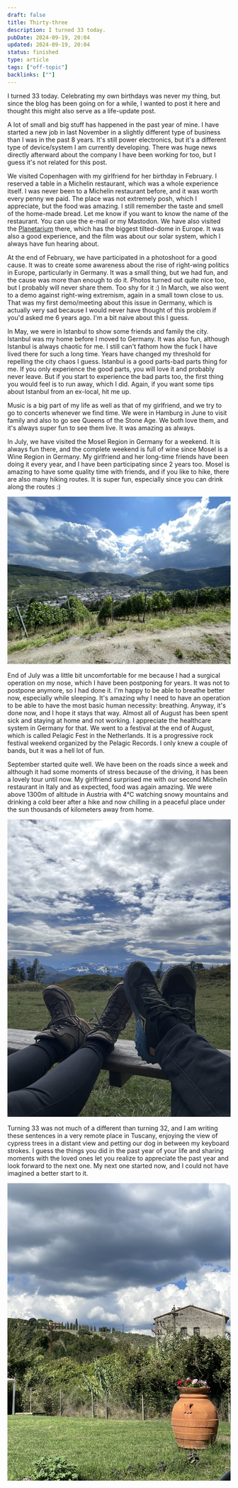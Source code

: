 ```yaml
---
draft: false
title: Thirty-three
description: I turned 33 today.
pubDate: 2024-09-19, 20:04
updated: 2024-09-19, 20:04
status: finished
type: article
tags: ["off-topic"]
backlinks: [""]
---
```


I turned 33 today. Celebrating my own birthdays was never my thing, but since the blog has been going on for a while, I wanted to post it here and thought this might also serve as a life-update post. 

A lot of small and big stuff has happened in the past year of mine. I have started a new job in last November in a slightly different type of business than I was in the past 8 years. It's still power electronics, but it's a different type of device/system I am currently developing. There was huge news directly afterward about the company I have been working for too, but I guess it's not related for this post. 

We visited Copenhagen with my girlfriend for her birthday in February. I reserved a table in a Michelin restaurant, which was a whole experience itself. I was never been to a Michelin restaurant before, and it was worth every penny we paid. The place was not extremely posh, which I appreciate, but the food was amazing. I still remember the taste and smell of the home-made bread. Let me know if you want to know the name of the restaurant. You can use the e-mail or my Mastodon. We have also visited the [Planetarium](https://en.planetarium.dk/) there, which has the biggest tilted-dome in Europe. It was also a good experience, and the film was about our solar system, which I always have fun hearing about.

At the end of February, we have participated in a photoshoot for a good cause. It was to create some awareness about the rise of right-wing politics in Europe, particularly in Germany. It was a small thing, but we had fun, and the cause was more than enough to do it. Photos turned out quite nice too, but I probably will never share them. Too shy for it :) In March, we also went to a demo against right-wing extremism, again in a small town close to us. That was my first demo/meeting about this issue in Germany, which is actually very sad because I would never have thought of this problem if you'd asked me 6 years ago. I'm a bit naive about this I guess.

In May, we were in Istanbul to show some friends and family the city. Istanbul was my home before I moved to Germany. It was also fun, although Istanbul is always chaotic for me. I still can't fathom how the fuck I have lived there for such a long time. Years have changed my threshold for repelling the city chaos I guess. Istanbul is a good parts-bad parts thing for me. If you only experience the good parts, you will love it and probably never leave. But if you start to experience the bad parts too, the first thing you would feel is to run away, which I did. Again, if you want some tips about Istanbul from an ex-local, hit me up.

Music is a big part of my life as well as that of my girlfriend, and we try to go to concerts whenever we find time. We were in Hamburg in June to visit family and also to go see Queens of the Stone Age. We both love them, and it's always super fun to see them live. It was amazing as always.

In July, we have visited the Mosel Region in Germany for a weekend. It is always fun there, and the complete weekend is full of wine since Mosel is a Wine Region in Germany. My girlfriend and her long-time friends have been doing it every year, and I have been participating since 2 years too. Mosel is amazing to have some quality time with friends, and if you like to hike, there are also many hiking routes. It is super fun, especially since you can drink along the routes :)

![Bernkastel](../../assets/Bernkastel.jpeg)

End of July was a little bit uncomfortable for me because I had a surgical operation on my nose, which I have been postponing for years. It was not to postpone anymore, so I had done it. I'm happy to be able to breathe better now, especially while sleeping. It's amazing why I need to have an operation to be able to have the most basic human necessity: breathing. Anyway, it's done now, and I hope it stays that way. Almost all of August has been spent sick and staying at home and not working. I appreciate the healthcare system in Germany for that. We went to a festival at the end of August, which is called Pelagic Fest in the Netherlands. It is a progressive rock festival weekend organized by the Pelagic Records. I only knew a couple of bands, but it was a hell lot of fun.

September started quite well. We have been on the roads since a week and although it had some moments of stress because of the driving, it has been a lovely tour until now. My girlfriend surprised me with our second Michelin restaurant in Italy and as expected, food was again amazing. We were above 1300m of altitude in Austria with 4°C watching snowy mountains and drinking a cold beer after a hike and now chilling in a peaceful place under the sun thousands of kilometers away from home. 

![Naggler Alm](../../assets/Naggler-Alm.jpeg)

Turning 33 was not much of a different than turning 32, and I am writing these sentences in a very remote place in Tuscany, enjoying the view of cypress trees in a distant view and petting our dog in between my keyboard strokes. I guess the things you did in the past year of your life and sharing moments with the loved ones let you realize to appreciate the past year and look forward to the next one. My next one started now, and I could not have imagined a better start to it.

![Tuscay](../../assets/Tuscany.jpeg)